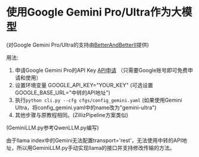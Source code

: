 # 使用Google Gemini Pro/Ultra作为大模型

(对Google Gemini Pro/Ultra的支持由[BetterAndBetterII](https://github.com/betterandbetterii)提供)

用法:
1. 申请Google Gemini Pro的API Key [API申请](https://makersuite.google.com/app/apikey) （只需要Google账号即可免费申请和使用）
2. 设置环境变量 GOOGLE_API_KEY="YOUR_KEY"   (可选设置GOOGLE_BASE_URL="中转的API地址")
3. 执行```python cli.py --cfg cfgs/config_gemini.yaml```       (如果使用Gemini Ultra，将config_gemini.yaml中的name改为"gemini-ultra")
4. 其他步骤与原教程相同。(ZillizPipeline方案类似)

(GeminiLLM.py参考QwenLLM.py编写)

由于llama index中的Gemini无法配置transport='rest'，无法使用中转的API地址，所以用GeminiLLM.py手动实现llama的接口并支持修改传输的方法。